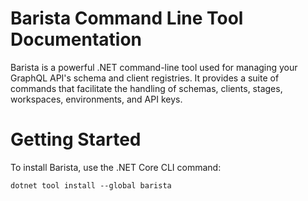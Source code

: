 # Barista Command Line Tool Documentation

Barista is a powerful .NET command-line tool used for managing your GraphQL API's schema and client registries. It provides a suite of commands that facilitate the handling of schemas, clients, stages, workspaces, environments, and API keys.

# Getting Started

To install Barista, use the .NET Core CLI command:

```
dotnet tool install --global barista
```
